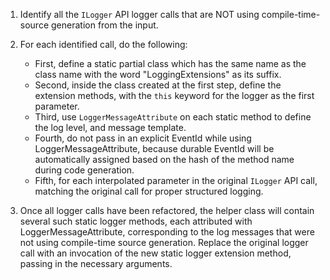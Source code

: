 1. Identify all the `ILogger` API logger calls that are NOT using compile-time-source generation from the input.
        
2. For each identified call, do the following:
    - First, define a static partial class which has the same name as the class name with the word "LoggingExtensions" as its suffix.
    - Second, inside the class created at the first step, define the extension methods, with the `this` keyword for the logger as the first parameter. 
    - Third, use `LoggerMessageAttribute` on each static method to define the log level, and message template.
    - Fourth, do not pass in an explicit EventId while using LoggerMessageAttribute, because durable EventId will be automatically assigned based on the hash of the method name during code generation.
    - Fifth, for each interpolated parameter in the original `ILogger` API call, matching the original call for proper structured logging.
        
3. Once all logger calls have been refactored, the helper class will contain several such static logger methods, each attributed with LoggerMessageAttribute, corresponding to the log messages that were not using compile-time source generation. Replace the original logger call with an invocation of the new static logger extension method, passing in the necessary arguments.